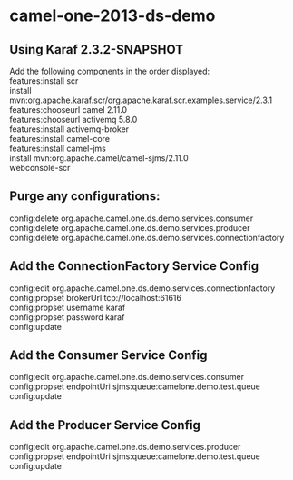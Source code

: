 camel-one-2013-ds-demo
======================

Using Karaf 2.3.2-SNAPSHOT
--------------------------
Add the following components in the order displayed:  
features:install scr  
install mvn:org.apache.karaf.scr/org.apache.karaf.scr.examples.service/2.3.1  
features:chooseurl camel 2.11.0  
features:chooseurl activemq 5.8.0  
features:install activemq-broker  
features:install camel-core  
features:install camel-jms  
install mvn:org.apache.camel/camel-sjms/2.11.0  
webconsole-scr  


Purge any configurations:
------------------------
config:delete org.apache.camel.one.ds.demo.services.consumer  
config:delete org.apache.camel.one.ds.demo.services.producer  
config:delete org.apache.camel.one.ds.demo.services.connectionfactory  


Add the ConnectionFactory Service Config 
------------------------ 
config:edit org.apache.camel.one.ds.demo.services.connectionfactory  
config:propset brokerUrl tcp://localhost:61616  
config:propset username karaf  
config:propset password karaf  
config:update  


Add the Consumer Service Config 
------------------------ 
config:edit org.apache.camel.one.ds.demo.services.consumer  
config:propset endpointUri sjms:queue:camelone.demo.test.queue  
config:update  


Add the Producer Service Config 
------------------------ 
config:edit org.apache.camel.one.ds.demo.services.producer  
config:propset endpointUri sjms:queue:camelone.demo.test.queue  
config:update  


